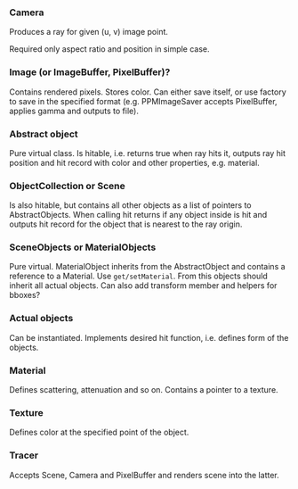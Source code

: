### Camera

Produces a ray for given (u, v) image point.

Required only aspect ratio and position in simple case.

### Image (or ImageBuffer, PixelBuffer)?

Contains rendered pixels. Stores color. Can either save itself, or use factory to save in the specified format (e.g. PPMImageSaver accepts PixelBuffer, applies gamma and outputs to file).

### Abstract object

Pure virtual class. Is hitable, i.e. returns true when ray hits it, outputs ray hit position and hit record with color and other properties, e.g. material.

### ObjectCollection or Scene

Is also hitable, but contains all other objects as a list of pointers to AbstractObjects. When calling hit returns if any object inside is hit and outputs hit record for the object that is nearest to the ray origin.

### SceneObjects or MaterialObjects

Pure virtual. MaterialObject inherits from the AbstractObject and contains a reference to a Material. Use `get/setMaterial`. From this objects should inherit all actual objects. Can also add transform member and helpers for bboxes?

### Actual objects

Can be instantiated. Implements desired hit function, i.e. defines form of the objects.

### Material

Defines scattering, attenuation and so on. Contains a pointer to a texture.

### Texture

Defines color at the specified point of the object.

### Tracer

Accepts Scene, Camera and PixelBuffer and renders scene into the latter.
